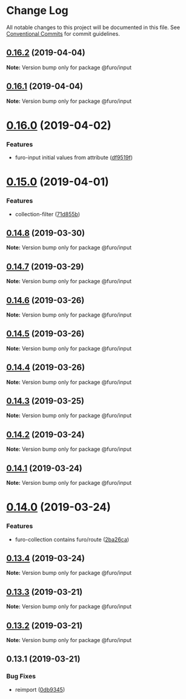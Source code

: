 # Change Log

All notable changes to this project will be documented in this file.
See [Conventional Commits](https://conventionalcommits.org) for commit guidelines.

## [0.16.2](https://github.com/veith/FuroBaseComponents/compare/@furo/input@0.16.1...@furo/input@0.16.2) (2019-04-04)

**Note:** Version bump only for package @furo/input





## [0.16.1](https://github.com/veith/FuroBaseComponents/compare/@furo/input@0.16.0...@furo/input@0.16.1) (2019-04-04)

**Note:** Version bump only for package @furo/input





# [0.16.0](https://github.com/veith/FuroBaseComponents/compare/@furo/input@0.15.0...@furo/input@0.16.0) (2019-04-02)


### Features

* furo-input initial values from attribute ([df9519f](https://github.com/veith/FuroBaseComponents/commit/df9519f))





# [0.15.0](https://github.com/veith/FuroBaseComponents/compare/@furo/input@0.14.8...@furo/input@0.15.0) (2019-04-01)


### Features

* collection-filter ([71d855b](https://github.com/veith/FuroBaseComponents/commit/71d855b))





## [0.14.8](https://github.com/veith/FuroBaseComponents/compare/@furo/input@0.14.7...@furo/input@0.14.8) (2019-03-30)

**Note:** Version bump only for package @furo/input





## [0.14.7](https://github.com/veith/FuroBaseComponents/compare/@furo/input@0.14.6...@furo/input@0.14.7) (2019-03-29)

**Note:** Version bump only for package @furo/input





## [0.14.6](https://github.com/veith/FuroBaseComponents/compare/@furo/input@0.14.5...@furo/input@0.14.6) (2019-03-26)

**Note:** Version bump only for package @furo/input





## [0.14.5](https://github.com/veith/FuroBaseComponents/compare/@furo/input@0.14.4...@furo/input@0.14.5) (2019-03-26)

**Note:** Version bump only for package @furo/input





## [0.14.4](https://github.com/veith/FuroBaseComponents/compare/@furo/input@0.14.3...@furo/input@0.14.4) (2019-03-26)

**Note:** Version bump only for package @furo/input





## [0.14.3](https://github.com/veith/FuroBaseComponents/compare/@furo/input@0.14.2...@furo/input@0.14.3) (2019-03-25)

**Note:** Version bump only for package @furo/input





## [0.14.2](https://github.com/veith/FuroBaseComponents/compare/@furo/input@0.14.1...@furo/input@0.14.2) (2019-03-24)

**Note:** Version bump only for package @furo/input





## [0.14.1](https://github.com/veith/FuroBaseComponents/compare/@furo/input@0.14.0...@furo/input@0.14.1) (2019-03-24)

**Note:** Version bump only for package @furo/input





# [0.14.0](https://github.com/veith/FuroBaseComponents/compare/@furo/input@0.13.4...@furo/input@0.14.0) (2019-03-24)


### Features

* furo-collection contains furo/route ([2ba26ca](https://github.com/veith/FuroBaseComponents/commit/2ba26ca))





## [0.13.4](https://github.com/veith/FuroBaseComponents/compare/@furo/input@0.13.3...@furo/input@0.13.4) (2019-03-24)

**Note:** Version bump only for package @furo/input





## [0.13.3](https://github.com/veith/FuroBaseComponents/compare/@furo/input@0.13.2...@furo/input@0.13.3) (2019-03-21)

**Note:** Version bump only for package @furo/input





## [0.13.2](https://github.com/veith/FuroBaseComponents/compare/@furo/input@0.13.1...@furo/input@0.13.2) (2019-03-21)

**Note:** Version bump only for package @furo/input





## 0.13.1 (2019-03-21)


### Bug Fixes

* reimport ([0db9345](https://github.com/veith/FuroBaseComponents/commit/0db9345))
